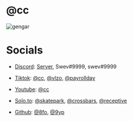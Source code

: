# @cc

![gengar](https://cdn.discordapp.com/banners/853663061033353237/a_f793ffe468ede0024dbcaf1fa2237b42.gif?size=1280 "hey <3")


# Socials

- [Discord](https://discord.com): [Server](https://dsc.gg/rewind), Swev#9999, swev#9999

- [Tiktok](https://www.tiktok.com): [@cc](https://www.tiktok.com/@cc), [@vlzo](https://www.tiktok.com/@vlzo), [@payrollday](https://www.tiktok.com/@payrollday)

- [Youtube](https://www.youtube.com): [@cc](https://www.youtube.com/channel/UCuR2lDJscysjCR10CyjPztw)

- [Solo.to](https://solo.to): [@skatepark](https://solo.to/skatepark), [@crossbars](https://solo.to/crossbars), [@receptive](https://solo.to/receptive)

- [Github](https://github.com): [@8fo](https://github.com/8fo), [@9yp](https://github.com/9yp)

